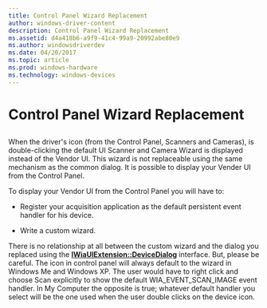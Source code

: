 ```yaml
---
title: Control Panel Wizard Replacement
author: windows-driver-content
description: Control Panel Wizard Replacement
ms.assetid: d4a418b6-a9f9-41c4-99a9-20992abe80e9
ms.author: windowsdriverdev
ms.date: 04/20/2017
ms.topic: article
ms.prod: windows-hardware
ms.technology: windows-devices
---
```


# Control Panel Wizard Replacement


## <a href="" id="ddk-control-panel-wizard-replacement-si"></a>


When the driver's icon (from the Control Panel, Scanners and Cameras), is double-clicking the default UI Scanner and Camera Wizard is displayed instead of the Vendor UI. This wizard is not replaceable using the same mechanism as the common dialog. It is possible to display your Vender UI from the Control Panel.

To display your Vendor UI from the Control Panel you will have to:

-   Register your acquisition application as the default persistent event handler for his device.

-   Write a custom wizard.

There is no relationship at all between the custom wizard and the dialog you replaced using the [**IWiaUIExtension::DeviceDialog**](https://msdn.microsoft.com/library/windows/hardware/ff545069) interface. But, please be careful. The icon in control panel will always default to the wizard in Windows Me and Windows XP. The user would have to right click and choose Scan explicitly to show the default WIA\_EVENT\_SCAN\_IMAGE event handler. In My Computer the opposite is true; whatever default handler you select will be the one used when the user double clicks on the device icon.

 

 




